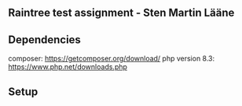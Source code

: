 ## Raintree test assignment - Sten Martin Lääne

## Dependencies
composer: https://getcomposer.org/download/
php version 8.3: https://www.php.net/downloads.php

## Setup

